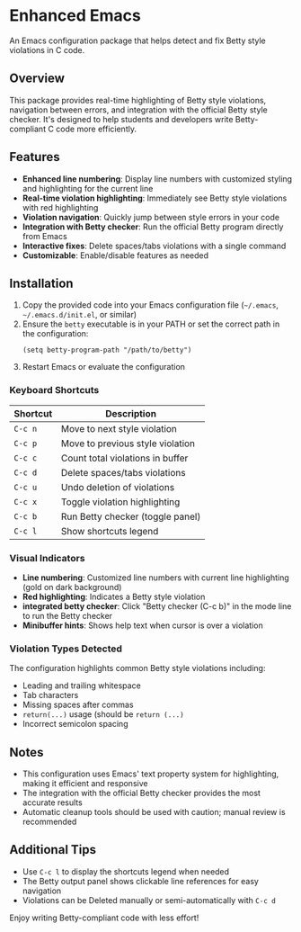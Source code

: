 # Enhanced Emacs

An Emacs configuration package that helps detect and fix Betty style violations in C code.

## Overview

This package provides real-time highlighting of Betty style violations, navigation between errors, and integration with the official Betty style checker. It's designed to help students and developers write Betty-compliant C code more efficiently.

## Features

- **Enhanced line numbering**: Display line numbers with customized styling and highlighting for the current line
- **Real-time violation highlighting**: Immediately see Betty style violations with red highlighting
- **Violation navigation**: Quickly jump between style errors in your code
- **Integration with Betty checker**: Run the official Betty program directly from Emacs
- **Interactive fixes**: Delete spaces/tabs violations with a single command
- **Customizable**: Enable/disable features as needed

## Installation

1. Copy the provided code into your Emacs configuration file (`~/.emacs`, `~/.emacs.d/init.el`, or similar)
2. Ensure the `betty` executable is in your PATH or set the correct path in the configuration:
   ```elisp
   (setq betty-program-path "/path/to/betty")
   ```
3. Restart Emacs or evaluate the configuration

### Keyboard Shortcuts

| Shortcut | Description |
|----------|-------------|
| `C-c n`  | Move to next style violation |
| `C-c p`  | Move to previous style violation |
| `C-c c`  | Count total violations in buffer |
| `C-c d`  | Delete spaces/tabs violations |
| `C-c u`  | Undo deletion of violations |
| `C-c x`  | Toggle violation highlighting |
| `C-c b`  | Run Betty checker (toggle panel) |
| `C-c l`  | Show shortcuts legend |

### Visual Indicators

- **Line numbering**: Customized line numbers with current line highlighting (gold on dark background)
- **Red highlighting**: Indicates a Betty style violation
- **integrated betty checker**: Click "Betty checker (C-c b)" in the mode line to run the Betty checker
- **Minibuffer hints**: Shows help text when cursor is over a violation

### Violation Types Detected

The configuration highlights common Betty style violations including:
- Leading and trailing whitespace
- Tab characters
- Missing spaces after commas
- `return(...)` usage (should be `return (...)`
- Incorrect semicolon spacing


## Notes

- This configuration uses Emacs' text property system for highlighting, making it efficient and responsive
- The integration with the official Betty checker provides the most accurate results
- Automatic cleanup tools should be used with caution; manual review is recommended

## Additional Tips

- Use `C-c l` to display the shortcuts legend when needed
- The Betty output panel shows clickable line references for easy navigation
- Violations can be Deleted manually or semi-automatically with `C-c d`

Enjoy writing Betty-compliant code with less effort!
